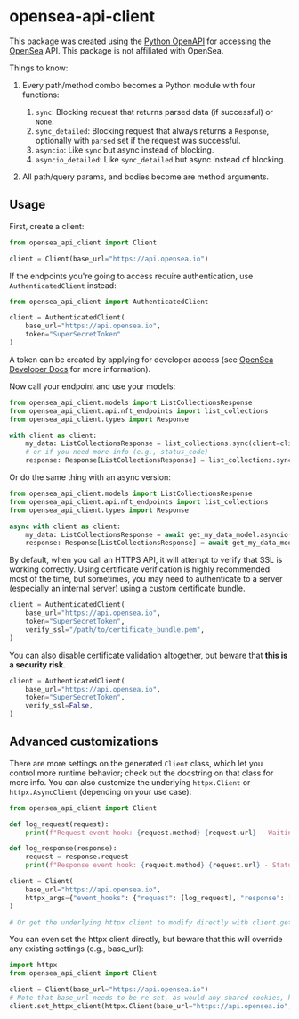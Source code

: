# opensea-api-client

This package was created using the [Python OpenAPI](https://github.com/openapi-generators/openapi-python-client) for accessing the [OpenSea](https://opensea.io) API. This package is not affiliated with OpenSea.

Things to know:

1. Every path/method combo becomes a Python module with four functions:
    1. `sync`: Blocking request that returns parsed data (if successful) or `None`.
    1. `sync_detailed`: Blocking request that always returns a `Response`, optionally with `parsed` set if the request was successful.
    1. `asyncio`: Like `sync` but async instead of blocking.
    1. `asyncio_detailed`: Like `sync_detailed` but async instead of blocking.

1. All path/query params, and bodies become are method arguments.

## Usage

First, create a client:

```python
from opensea_api_client import Client

client = Client(base_url="https://api.opensea.io")
```

If the endpoints you're going to access require authentication, use `AuthenticatedClient` instead:

```python
from opensea_api_client import AuthenticatedClient

client = AuthenticatedClient(
    base_url="https://api.opensea.io",
    token="SuperSecretToken"
)
```

A token can be created by applying for developer access (see [OpenSea Developer Docs](https://docs.opensea.io/) for more
information).

Now call your endpoint and use your models:

```python
from opensea_api_client.models import ListCollectionsResponse
from opensea_api_client.api.nft_endpoints import list_collections
from opensea_api_client.types import Response

with client as client:
    my_data: ListCollectionsResponse = list_collections.sync(client=client)
    # or if you need more info (e.g., status_code)
    response: Response[ListCollectionsResponse] = list_collections.sync_detailed(client=client)
```

Or do the same thing with an async version:

```python
from opensea_api_client.models import ListCollectionsResponse
from opensea_api_client.api.nft_endpoints import list_collections
from opensea_api_client.types import Response

async with client as client:
    my_data: ListCollectionsResponse = await get_my_data_model.asyncio(client=client)
    response: Response[ListCollectionsResponse] = await get_my_data_model.asyncio_detailed(client=client)
```

By default, when you call an HTTPS API, it will attempt to verify that SSL is working correctly. Using certificate verification is highly recommended most of the time, but sometimes, you may need to authenticate to a server (especially an internal server) using a custom certificate bundle.

```python
client = AuthenticatedClient(
    base_url="https://api.opensea.io",
    token="SuperSecretToken",
    verify_ssl="/path/to/certificate_bundle.pem",
)
```

You can also disable certificate validation altogether, but beware that **this is a security risk**.

```python
client = AuthenticatedClient(
    base_url="https://api.opensea.io", 
    token="SuperSecretToken", 
    verify_ssl=False,
)
```

## Advanced customizations

There are more settings on the generated `Client` class, which let you control more runtime behavior; check out the
docstring on that class for more info. You can also customize the  underlying `httpx.Client` or `httpx.AsyncClient`
(depending on your use case):

```python
from opensea_api_client import Client

def log_request(request):
    print(f"Request event hook: {request.method} {request.url} - Waiting for response")

def log_response(response):
    request = response.request
    print(f"Response event hook: {request.method} {request.url} - Status {response.status_code}")

client = Client(
    base_url="https://api.opensea.io",
    httpx_args={"event_hooks": {"request": [log_request], "response": [log_response]}},
)

# Or get the underlying httpx client to modify directly with client.get_httpx_client() or client.get_async_httpx_client()
```

You can even set the httpx client directly, but beware that this will override any existing settings (e.g., base_url):

```python
import httpx
from opensea_api_client import Client

client = Client(base_url="https://api.opensea.io")
# Note that base_url needs to be re-set, as would any shared cookies, headers, etc.
client.set_httpx_client(httpx.Client(base_url="https://api.opensea.io", proxies="http://localhost:8030"))
```
